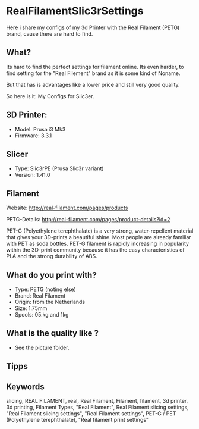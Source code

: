 # RealFilamentSlic3rSettings

Here i share my configs of my 3d Printer with the Real Filament (PETG) brand, cause there are hard to find.

## What?

Its hard to find the perfect settings for filament online. Its even harder, to find setting for the "Real Filement" brand as it is some kind of Noname. 

But that has is advantages like a lower price and still very good quality.

So here is it: My Configs for Slic3er. 

## 3D Printer:

- Model: Prusa i3 Mk3 
- Firmware: 3.3.1

## Slicer

- Type: Slic3rPE (Prusa Slic3r variant)
- Version: 1.41.0

## Filament

Website: http://real-filament.com/pages/products

PETG-Details: http://real-filament.com/pages/product-details?id=2

PET-G (Polyethylene terephthalate) is a very strong, water-repellent material that gives your 3D-prints a beautiful shine. Most people are already familiar with PET as soda bottles. PET-G filament is rapidly increasing in popularity within the 3D-print community because it has the easy characteristics of PLA and the strong durability of ABS.

## What do you print with?

- Type: PETG (noting else)
- Brand: Real Filament
- Origin: from the Netherlands
- Size: 1.75mm
- Spools: 05.kg and 1kg

## What is the quality like ?

- See the picture folder.

## Tipps



## Keywords

slicing, REAL FILAMENT, real, Real Filament, Filament, filament, 3d printer, 3d printing, Filament Types, "Real Filament", Real Filament slicing settings, "Real Filament slicing settings", "Real Filament settings", PET-G / PET (Polyethylene terephthalate), "Real filament print settings"
